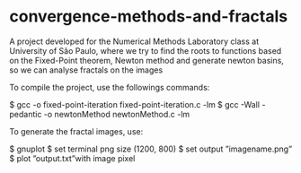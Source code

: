 # convergence-methods-and-fractals
A project developed for the Numerical Methods Laboratory class at University of São Paulo, where we try to find the roots to functions based on the Fixed-Point theorem, Newton method and generate newton basins, so we can analyse fractals on the images 

To compile the project, use the followings commands:

$ gcc -o fixed-point-iteration fixed-point-iteration.c -lm
$ gcc -Wall -pedantic -o newtonMethod newtonMethod.c -lm

To generate the fractal images, use: 

$ gnuplot
$ set terminal png size (1200, 800)
$ set output ”imagename.png”
$ plot ”output.txt”with image pixel
